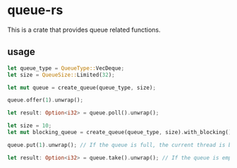 # queue-rs

This is a crate that provides queue related functions.

## usage

```rust
let queue_type = QueueType::VecDeque;
let size = QueueSize::Limited(32);

let mut queue = create_queue(queue_type, size);

queue.offer(1).unwrap();

let result: Option<i32> = queue.poll().unwrap();

let size = 10;
let mut blocking_queue = create_queue(queue_type, size).with_blocking();

queue.put(1).unwrap(); // If the queue is full, the current thread is blocked

let result: Option<i32> = queue.take().unwrap(); // If the queue is empty, the current thread is blocked
```
